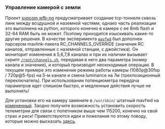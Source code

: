 ### Управление камерой с земли

Проект [svpcom wfb-ng](https://github.com/svpcom/wfb-ng) предусматривает создание tcp-тоннеля сквозь линк между воздушной и наземной частями, однако часть реализации это выполнена на python, которого конечно в камере с ее 8mb flash и 32-64 RAM быть не может.
Поэтому приходится изыскивать какие-то другие решения. В качестве эксперимента [`mavfwd`](https://github.com/OpenIPC/sandbox-fpv/tree/master/mavfwd) был дополнен парсером mavlink-пакета RC_CHANNELS_OVERRIDE (значения RC каналов, отправленные с наземной станции, с джойстика).
Он мониторит изменения в 5,6,7,8 каналах и при их наличии вызывает скрипт [`/root/channels.sh`](https://github.com/OpenIPC/sandbox-fpv/tree/master/gk7205v200/root), передавая в него два параметра (номер канала и значение), и который производит неоюходимые операции. В текущем примере это изменение режима работы камеры (1080p@30fsp / 720p@5-fps) на 5-м канале и смена luminance на 7м (трехпозиционный переключатель).
При использовании потенциометра передача параметров идет слишком быстро, и медленные действия лучше не выполнять!

Для установки его на камеру замените в `/usr/sbin/` штатный mavfwd на [измененный](https://github.com/OpenIPC/sandbox-fpv/tree/master/gk7205v200/usr/sbin). Заодно получите возможность установить скорость телеметрии для связи с полетником выше чем 115200, конечно на свой страх и риск!
Приветствуются идеи и пожелания по этому поводу, которые можно высказать [здесь](https://t.me/+BMyMoolVOpkzNWUy).

